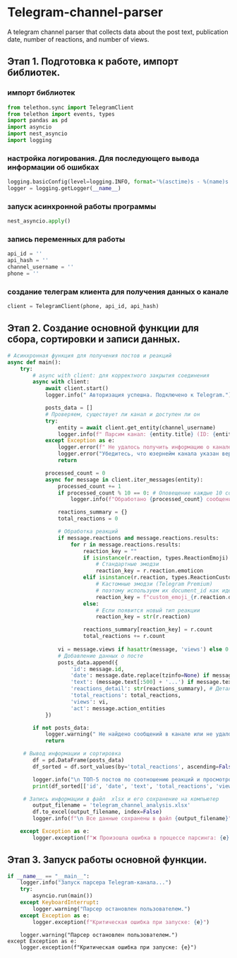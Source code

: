 # Telegram-channel-parser
A telegram channel parser that collects data about the post text, publication date, number of reactions, and number of views.

## Этап 1. Подготовка к работе, импорт библиотек.
### импорт библиотек
```python
from telethon.sync import TelegramClient
from telethon import events, types
import pandas as pd
import asyncio
import nest_asyncio
import logging
```

### настройка логирования. Для последующего вывода информации об ошибках
```python
logging.basicConfig(level=logging.INFO, format='%(asctime)s - %(name)s - %(levelname)s - %(message)s')
logger = logging.getLogger(__name__)
```

### запуск асинхронной работы программы
```python
nest_asyncio.apply()
```

### запись переменных для работы
```python
api_id = ''
api_hash = ''
channel_username = '' 
phone = ''
```

### создание телеграм клиента для получения данных о канале
```python
client = TelegramClient(phone, api_id, api_hash)
```

## Этап 2. Создание основной функции для сбора, сортировки и записи данных.
```python
# Асинхронная функция для получения постов и реакций
async def main():
    try:
        # async with client: для корректного закрытия соединения
        async with client:
            await client.start()
            logger.info(" Авторизация успешна. Подключено к Telegram.")

            posts_data = []
            # Проверяем, существует ли канал и доступен ли он
            try:
                entity = await client.get_entity(channel_username)
                logger.info(f" Парсим канал: {entity.title} (ID: {entity.id})")
            except Exception as e:
                logger.error(f" Не удалось получить информацию о канале '{channel_username}': {e}")
                logger.error("Убедитесь, что юзернейм канала указан верно, канал публичный или вы состоите в нём.")
                return 

            processed_count = 0
            async for message in client.iter_messages(entity):
                processed_count += 1
                if processed_count % 10 == 0: # Оповещение каждые 10 сообщений
                    logger.info(f"Обработано {processed_count} сообщений...")

                reactions_summary = {}
                total_reactions = 0

                # Обработка реакций
                if message.reactions and message.reactions.results:
                    for r in message.reactions.results:
                        reaction_key = ""
                        if isinstance(r.reaction, types.ReactionEmoji):
                            # Стандартные эмодзи
                            reaction_key = r.reaction.emoticon
                        elif isinstance(r.reaction, types.ReactionCustomEmoji):
                            # Кастомные эмодзи (Telegram Premium)
                            # поэтому используем их document_id как идентификатор
                            reaction_key = f"custom_emoji_{r.reaction.document_id}"
                        else:
                            # Если появится новый тип реакции
                            reaction_key = str(r.reaction)

                        reactions_summary[reaction_key] = r.count
                        total_reactions += r.count
          
                vi = message.views if hasattr(message, 'views') else 0
                # Добавление данных о посте
                posts_data.append({
                    'id': message.id,
                    'date': message.date.replace(tzinfo=None) if message.date else None, # Убираем timezone для Excel
                    'text': (message.text[:500] + '...') if message.text and len(message.text) > 500 else (message.text if message.text else ''),
                    'reactions_detail': str(reactions_summary), # Детальный список реакций
                    'total_reactions': total_reactions,
                    'views': vi,
                    'act': message.action_entities
            })

        if not posts_data:
            logger.warning(" Не найдено сообщений в канале или не удалось их обработать.")
            return

	 # Вывод информации и сортировка
        df = pd.DataFrame(posts_data)
        df_sorted = df.sort_values(by='total_reactions', ascending=False)

        logger.info("\n ТОП-5 постов по соотношению реакций и просмотров:")
        print(df_sorted[['id', 'date', 'text', 'total_reactions', 'views', 'act']].head().to_string())

	 # Запись информации в файл  xlsx и его сохранение на компьютер
        output_filename = 'telegram_channel_analysis.xlsx'
        df.to_excel(output_filename, index=False)
        logger.info(f"\n Все данные сохранены в файл {output_filename}")

    except Exception as e:
        logger.exception(f"❌ Произошла ошибка в процессе парсинга: {e}")
```

## Этап 3. Запуск работы основной функции.
```python
if __name__ == "__main__":
    logger.info("Запуск парсера Telegram-канала...")
    try:
        asyncio.run(main())
    except KeyboardInterrupt:
        logger.warning("Парсер остановлен пользователем.")
    except Exception as e:
        logger.exception(f"Критическая ошибка при запуске: {e}")
```
        logger.warning("Парсер остановлен пользователем.")
    except Exception as e:
        logger.exception(f"Критическая ошибка при запуске: {e}")
